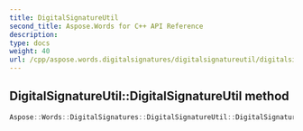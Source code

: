 ```yaml
---
title: DigitalSignatureUtil
second_title: Aspose.Words for C++ API Reference
description: 
type: docs
weight: 40
url: /cpp/aspose.words.digitalsignatures/digitalsignatureutil/digitalsignatureutil/
---
```

## DigitalSignatureUtil::DigitalSignatureUtil method




```cpp
Aspose::Words::DigitalSignatures::DigitalSignatureUtil::DigitalSignatureUtil()=delete
```

